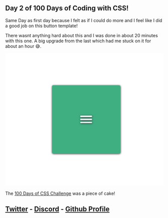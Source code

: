 ## Day 2 of 100 Days of Coding with CSS!

Same Day as first day because I felt as if I could do more and I feel like I did a good job on this button template!

There wasnt anything hard about this and I was done in about 20 minutes with this one. A big upgrade from the last which had me stuck on it for about an hour 😅.

![Day 2 Design for 100 Days of CSS Challenge](./designs/100days2.png)

The [100 Days of CSS Challenge](https://100dayscss.com/days/2/) was a piece of cake!


## [Twitter](https://twitter.com/wesujs) - [Discord](https://discordapp.com/users/703112459313217556/) - [Github Profile](https://github.com/wesujs)


